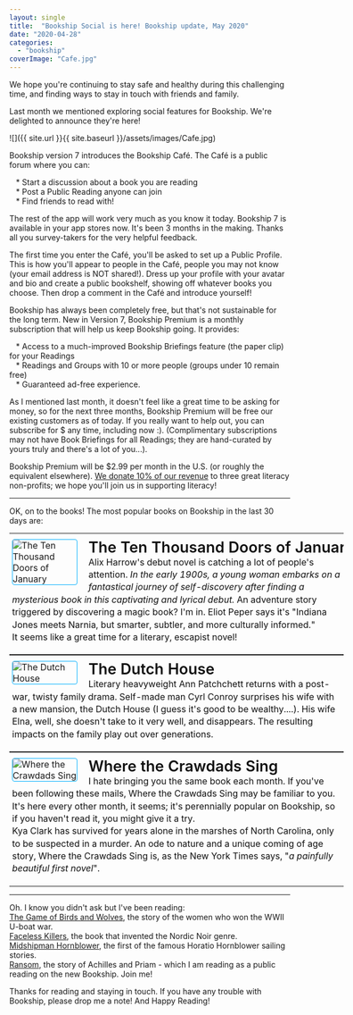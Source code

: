 ```yaml
---
layout: single
title:  "Bookship Social is here! Bookship update, May 2020"
date: "2020-04-28"
categories: 
  - "bookship"
coverImage: "Cafe.jpg"
---
```


We hope you're continuing to stay safe and healthy during this challenging time, and finding ways to stay in touch with friends and family.

Last month we mentioned exploring social features for Bookship. We're delighted to announce they're here!

![]({{ site.url }}{{ site.baseurl }}/assets/images/Cafe.jpg)

Bookship version 7 introduces the Bookship Café. The Café is a public forum where you can:

   \* Start a discussion about a book you are reading  
   \* Post a Public Reading anyone can join  
   \* Find friends to read with!  

The rest of the app will work very much as you know it today. Bookship 7 is available in your app stores now. It's been 3 months in the making. Thanks all you survey-takers for the very helpful feedback.

The first time you enter the Café, you'll be asked to set up a Public Profile. This is how you'll appear to people in the Café, people you may not know (your email address is NOT shared!). Dress up your profile with your avatar and bio and create a public bookshelf, showing off whatever books you choose. Then drop a comment in the Café and introduce yourself!

Bookship has always been completely free, but that's not sustainable for the long term. New in Version 7, Bookship Premium is a monthly subscription that will help us keep Bookship going. It provides:

   \* Access to a much-improved Bookship Briefings feature (the paper clip) for your Readings  
   \* Readings and Groups with 10 or more people (groups under 10 remain free)  
   \* Guaranteed ad-free experience.  

As I mentioned last month, it doesn't feel like a great time to be asking for money, so for the next three months, Bookship Premium will be free our existing customers as of today. If you really want to help out, you can subscribe for $ any time, including now :). (Complimentary subscriptions may not have Book Briefings for all Readings; they are hand-curated by yours truly and there's a lot of you...).

Bookship Premium will be $2.99 per month in the U.S. (or roughly the equivalent elsewhere). [We donate 10% of our revenue](https://www.bookshipapp.com/about) to three great literacy non-profits; we hope you'll join us in supporting literacy!

* * *

OK, on to the books! The most popular books on Bookship in the last 30 days are:

<table bgcolor1="#FFFFFF" cellpadding="15" cellspacing="0" style="margin:0 auto;min-width:600px;width:600px"><tbody><tr><td align="left" style="padding:20px 5px;padding-top:10px" valign="top"><a style="padding:0" target="_blank" href="https://www.amazon.com/Ten-Thousand-Doors-January/dp/0316421995?SubscriptionId=AKIAIKMVYJ6MJU6ROZYQ&amp;tag=codexmap-20&amp;linkCode=xm2&amp;camp=2025&amp;creative=165953&amp;creativeASIN=0316421995" rel="noopener noreferrer"><img align="left" style="border-radius: 4px; border:1px solid #00AFFF;max-width:115px;min-width:115px; margin-right: 20px;" alt="The Ten Thousand Doors of January" src="{{ site.url }}{{ site.baseurl }}/assets/images/518xLodDRYL.jpg"> </a><span style="color1:#111111;display:block;font-size:27px;font-weight:600;line-height:1.1;white-space:nowrap"><a style="color:#111111;padding:0;text-decoration:none" target="_blank" href="https://www.amazon.com/Ten-Thousand-Doors-January/dp/0316421995?SubscriptionId=AKIAIKMVYJ6MJU6ROZYQ&amp;tag=codexmap-20&amp;linkCode=xm2&amp;camp=2025&amp;creative=165953&amp;creativeASIN=0316421995" rel="noopener noreferrer">The Ten Thousand Doors of January</a> </span><span style="color:#111111;display:block;font-size1:15px;line-height:1.4">Alix Harrow's debut novel is catching a lot of people's attention. <i>In the early 1900s, a young woman embarks on a fantastical journey of self-discovery after finding a mysterious book in this captivating and lyrical debut.</i> An adventure story triggered by discovering a magic book? I'm in. Eliot Peper says it's "Indiana Jones meets Narnia, but smarter, subtler, and more culturally informed."<div></div>It seems like a great time for a literary, escapist novel!<div></div></span></td></tr></tbody></table>

<table bgcolor1="#FFFFFF" cellpadding="15" cellspacing="0" style="margin:0 auto;min-width:600px;width:600px"><tbody><tr><td align="left" style="padding:20px 5px;padding-top:10px" valign="top"><a style="padding:0" target="_blank" href="https://www.amazon.com/Dutch-House-Novel-Ann-Patchett/dp/0062963678?SubscriptionId=AKIAIKMVYJ6MJU6ROZYQ&amp;tag=codexmap-20&amp;linkCode=xm2&amp;camp=2025&amp;creative=165953&amp;creativeASIN=0062963678" rel="noopener noreferrer"><img align="left" style="border-radius: 4px; border:1px solid #00AFFF;max-width:115px;min-width:115px; margin-right: 20px;" alt="The Dutch House" src="{{ site.url }}{{ site.baseurl }}/assets/images/51FiW7t0GuL.jpg"> </a><span style="color1:#111111;display:block;font-size:27px;font-weight:600;line-height:1.1;white-space:nowrap"><a style="color:#111111;padding:0;text-decoration:none" target="_blank" href="https://www.amazon.com/Dutch-House-Novel-Ann-Patchett/dp/0062963678?SubscriptionId=AKIAIKMVYJ6MJU6ROZYQ&amp;tag=codexmap-20&amp;linkCode=xm2&amp;camp=2025&amp;creative=165953&amp;creativeASIN=0062963678" rel="noopener noreferrer">The Dutch House</a> </span><span style="color:#111111;display:block;font-size1:15px;line-height:1.4">Literary heavyweight Ann Patchchett returns with a post-war, twisty family drama. Self-made man Cyrl Conroy surprises his wife with a new mansion, the Dutch House (I guess it's good to be wealthy....). His wife Elna, well, she doesn't take to it very well, and disappears. The resulting impacts on the family play out over generations.</span></td></tr></tbody></table>

<table bgcolor1="#FFFFFF" cellpadding="15" cellspacing="0" style="margin:0 auto;min-width:600px;width:600px"><tbody><tr><td align="left" style="padding:20px 5px;padding-top:10px" valign="top"><a style="padding:0" target="_blank" href="https://www.amazon.com/Where-Crawdads-Sing-Delia-Owens/dp/0735219095?SubscriptionId=AKIAIKMVYJ6MJU6ROZYQ&amp;tag=codexmap-20&amp;linkCode=xm2&amp;camp=2025&amp;creative=165953&amp;creativeASIN=0735219095" rel="noopener noreferrer"><img align="left" style="border-radius: 4px; border:1px solid #00AFFF;max-width:115px;min-width:115px; margin-right: 20px;" alt="Where the Crawdads Sing" src="{{ site.url }}{{ site.baseurl }}/assets/images/518pWjDJc9L.jpg"> </a><span style="color1:#111111;display:block;font-size:27px;font-weight:600;line-height:1.1;white-space:nowrap"><a style="color:#111111;padding:0;text-decoration:none" target="_blank" href="https://www.amazon.com/Where-Crawdads-Sing-Delia-Owens/dp/0735219095?SubscriptionId=AKIAIKMVYJ6MJU6ROZYQ&amp;tag=codexmap-20&amp;linkCode=xm2&amp;camp=2025&amp;creative=165953&amp;creativeASIN=0735219095" rel="noopener noreferrer">Where the Crawdads Sing</a> </span><span style="color:#111111;display:block;font-size1:15px;line-height:1.4">I hate bringing you the same book each month. If you've been following these mails, Where the Crawdads Sing may be familiar to you. It's here every other month, it seems; it's perennially popular on Bookship, so if you haven't read it, you might give it a try.<div></div>Kya Clark has survived for years alone in the marshes of North Carolina, only to be suspected in a murder. An ode to nature and a unique coming of age story, Where the Crawdads Sing is, as the New York Times says, "<em>a painfully beautiful first novel</em>".</span></td></tr></tbody></table>

* * *

Oh. I know you didn't ask but I've been reading:  
[The Game of Birds and Wolves](https://amzn.to/2xWDD9T), the story of the women who won the WWII U-boat war.  
[Faceless Killers](https://amzn.to/3cZvC2S), the book that invented the Nordic Noir genre.  
[Midshipman Hornblower](https://amzn.to/2YfMnTg), the first of the famous Horatio Hornblower sailing stories.  
[Ransom](https://amzn.to/3aNjX5z), the story of Achilles and Priam - which I am reading as a public reading on the new Bookship. Join me!

Thanks for reading and staying in touch. If you have any trouble with Bookship, please drop me a note! And Happy Reading!
